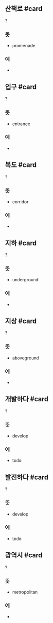 ## 산책로 #card
?
### 뜻
- promenade
### 예
-
<!--SR:!2025-03-28,148,290-->

## 입구 #card
?
### 뜻
- entrance
### 예
-
<!--SR:!2025-03-24,64,237-->

## 복도 #card
?
### 뜻
- corridor
### 예
-
<!--SR:!2025-07-04,129,255-->

## 지하 #card
?
### 뜻
- underground
### 예
-
<!--SR:!2025-04-18,110,294-->

## 지상 #card
?
### 뜻
- aboveground
### 예
-
<!--SR:!2025-03-17,28,215-->

## 개발하다 #card
?
### 뜻
- develop
### 예
- todo
<!--SR:!2025-03-04,9,253-->

## 발전하다 #card
?
### 뜻
- develop
### 예
- todo
<!--SR:!2025-03-13,12,233-->

## 광역시 #card
?
### 뜻
- metropolitan
### 예
-
<!--SR:!2025-03-11,2,212-->
